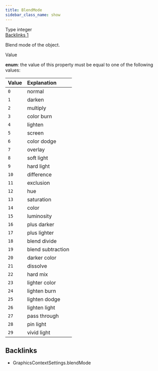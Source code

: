 ```yaml
---
title: BlendMode
sidebar_class_name: show
---
```


<div className="section-badges">

<div className="badge type">
        <span className="label">Type</span>
        <span className="value">integer</span>
      </div>

<a href="#backlinks" className="badge backlinks">
          <span className="label">Backlinks</span>
          <span className="value">1</span>
        </a>

</div>

Blend mode of the object.

<div className="property-item">

Value

<div className="value-description">

**enum**: the value of this property must be equal to one of the following values:

| Value | Explanation                                               |
| :---- | :-------------------------------------------------------- |
| `0`   | <div className="enum-description">normal</div>            |
| `1`   | <div className="enum-description">darken</div>            |
| `2`   | <div className="enum-description">multiply</div>          |
| `3`   | <div className="enum-description">color burn</div>        |
| `4`   | <div className="enum-description">lighten</div>           |
| `5`   | <div className="enum-description">screen</div>            |
| `6`   | <div className="enum-description">color dodge</div>       |
| `7`   | <div className="enum-description">overlay</div>           |
| `8`   | <div className="enum-description">soft light</div>        |
| `9`   | <div className="enum-description">hard light</div>        |
| `10`  | <div className="enum-description">difference</div>        |
| `11`  | <div className="enum-description">exclusion</div>         |
| `12`  | <div className="enum-description">hue</div>               |
| `13`  | <div className="enum-description">saturation</div>        |
| `14`  | <div className="enum-description">color</div>             |
| `15`  | <div className="enum-description">luminosity</div>        |
| `16`  | <div className="enum-description">plus darker</div>       |
| `17`  | <div className="enum-description">plus lighter</div>      |
| `18`  | <div className="enum-description">blend divide</div>      |
| `19`  | <div className="enum-description">blend subtraction</div> |
| `20`  | <div className="enum-description">darker color</div>      |
| `21`  | <div className="enum-description">dissolve</div>          |
| `22`  | <div className="enum-description">hard mix</div>          |
| `23`  | <div className="enum-description">lighter color</div>     |
| `24`  | <div className="enum-description">lighten burn</div>      |
| `25`  | <div className="enum-description">lighten dodge</div>     |
| `26`  | <div className="enum-description">lighten light</div>     |
| `27`  | <div className="enum-description">pass through</div>      |
| `28`  | <div className="enum-description">pin light</div>         |
| `29`  | <div className="enum-description">vivid light</div>       |

</div>

</div>

<div id="backlinks" className="section-backlinks">

<div className="backlinks-title"><h2>Backlinks</h2></div>

<ul className="backlinks-list">

<li className="backlink">
      <Link to='/specs/vectorgraphics/graphics-context-settings#blendmode'>GraphicsContextSettings.blendMode</Link>
      </li>

</ul>

</div>
